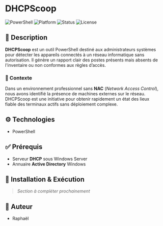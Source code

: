 # DHCPScoop

![PowerShell](https://img.shields.io/badge/PowerShell-0078d7?style=for-the-badge&logo=powershell&logoColor=white)
![Platform](https://img.shields.io/badge/Platform-Windows%20Server-blue?style=for-the-badge)
![Status](https://img.shields.io/badge/Status-Active-success?style=for-the-badge)
![License](https://img.shields.io/badge/License-Private-lightgrey?style=for-the-badge)

## 📌 Description

**DHCPScoop** est un outil PowerShell destiné aux administrateurs systèmes pour détecter les appareils connectés à un réseau informatique sans autorisation. Il génère un rapport clair des postes présents mais absents de l'inventaire ou non conformes aux règles d’accès.

### 🎯 Contexte

Dans un environnement professionnel sans **NAC** (*Network Access Control*), nous avons identifié la présence de machines externes sur le réseau. DHCPScoop est une initiative pour obtenir rapidement un état des lieux fiable des terminaux actifs sans déploiement complexe.

## ⚙️ Technologies

- PowerShell

## ✅ Prérequis

- Serveur **DHCP** sous Windows Server  
- Annuaire **Active Directory** Windows

## 🚀 Installation & Exécution

> *Section à compléter prochainement*

## 👤 Auteur

- Raphaël
